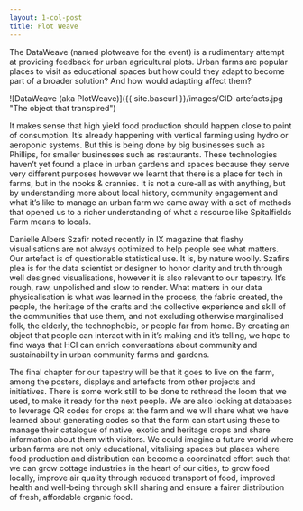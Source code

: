 ```yaml
---
layout: 1-col-post
title: Plot Weave
---
```


The DataWeave (named plotweave for the event) is a rudimentary attempt at providing feedback for urban agricultural plots. Urban farms are popular places to visit as educational spaces but how could they adapt to become part of a broader solution? And how would adapting affect them?

![DataWeave (aka PlotWeave)]({{ site.baseurl }}/images/CID-artefacts.jpg "The object that transpired")

It makes sense that high yield food production should happen close to point of consumption. It’s already happening with vertical farming using hydro or aeroponic systems. But this is being done by big businesses such as Phillips, for smaller businesses such as restaurants. These technologies haven’t yet found a place in urban gardens and spaces because they serve very different purposes however we learnt that there is a place for tech in farms, but in the nooks & crannies. It is not a cure-all as with anything, but by understanding more about local history, community engagement and what it’s like to manage an urban farm we came away with a set of methods that opened us to a richer understanding of what a resource like Spitalfields Farm means to locals. 

Danielle Albers Szafir noted recently in IX magazine that flashy visualisations are not always optimized to help people see what matters. Our artefact is of questionable statistical use. It is, by nature woolly. Szafirs plea is for the data scientist or designer to honor clarity and truth through well designed visualisations, however it is also relevant to our tapestry. It’s rough, raw, unpolished and slow to render. What matters in our data physicalisation is what was learned in the process, the fabric created, the people, the heritage of the crafts and the collective experience and skill of the communities that use them, and not excluding otherwise marginalised folk, the elderly, the technophobic, or people far from home. By creating an object that people can interact with in it’s making and it’s telling, we hope to find ways that HCI can enrich conversations about community and sustainability in urban community farms and gardens.  


The final chapter for our tapestry will be that it goes to live on the farm, among the posters, displays and artefacts from other projects and initiatives. There is some work still to be done to rethread the loom that we used, to make it ready for the next people. We are also looking at databases to leverage QR codes for crops at the farm and we will share what we have learned about generating codes so that the farm can start using these to manage their catalogue of native, exotic and heritage crops and share information about them with visitors. We could imagine a future world where urban farms are not only educational, vitalising spaces but places where food production and distribution can become a coordinated effort such that we can grow cottage industries in the heart of our cities, to grow food locally, improve air quality through reduced transport of food, improved health and well-being through skill sharing and ensure a fairer distribution of fresh, affordable organic food.
